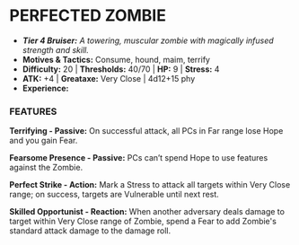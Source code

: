 # PERFECTED ZOMBIE

- ***Tier 4 Bruiser:*** *A towering, muscular zombie with magically infused strength and skill.*
- **Motives & Tactics:** Consume, hound, maim, terrify
- **Difficulty:** 20 | **Thresholds:** 40/70 | **HP:** 9 | **Stress:** 4
- **ATK:** +4 | **Greataxe:** Very Close | 4d12+15 phy
- **Experience:** 

### FEATURES

**Terrifying - Passive:** On successful attack, all PCs in Far range lose Hope and you gain Fear.

**Fearsome Presence - Passive:** PCs can’t spend Hope to use features against the Zombie.

**Perfect Strike - Action:** Mark a Stress to attack all targets within Very Close range; on success, targets are Vulnerable until next rest.

**Skilled Opportunist - Reaction:** When another adversary deals damage to target within Very Close range of Zombie, spend a Fear to add Zombie's standard attack damage to the damage roll.
